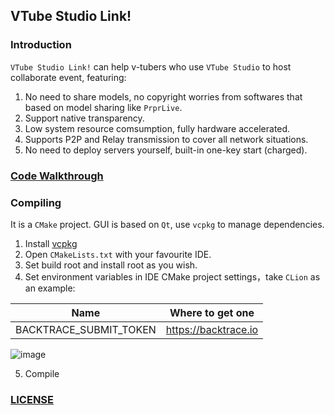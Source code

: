 ## VTube Studio Link!

### Introduction

`VTube Studio Link!` can help v-tubers who use `VTube Studio` to host collaborate event, featuring:

1. No need to share models, no copyright worries from softwares that based on model sharing like `PrprLive`.
2. Support native transparency.
3. Low system resource comsumption, fully hardware accelerated.
4. Supports P2P and Relay transmission to cover all network situations.
5. No need to deploy servers yourself, built-in one-key start (charged).

### [Code Walkthrough](https://www.wolai.com/reito/dGzCn2JJCB8tnZwWd6wcRN) 

### Compiling

It is a `CMake` project. GUI is based on `Qt`, use `vcpkg` to manage dependencies. 

1. Install [vcpkg](https://github.com/microsoft/vcpkg)
2. Open `CMakeLists.txt` with your favourite IDE.
3. Set build root and install root as you wish.
4. Set environment variables in IDE CMake project settings，take `CLion` as an example:

  | Name                   | Where to get one     |
  |------------------------|----------------------|
  | BACKTRACE_SUBMIT_TOKEN | https://backtrace.io |

  ![image](https://user-images.githubusercontent.com/29846655/212706928-4a4a8271-103a-4adf-a580-d8045152d7dd.png)

5. Compile

### [LICENSE](LICENSE)
